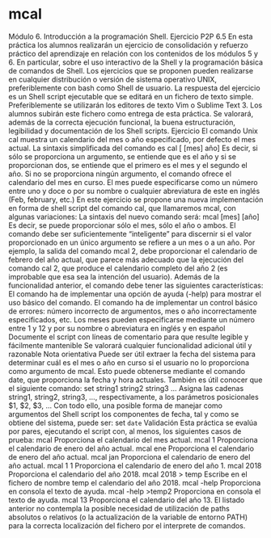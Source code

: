# mcal
 Módulo 6. Introducción a la programación Shell. Ejercicio P2P 6.5  En esta práctica los alumnos realizarán un ejercicio de consolidación y refuerzo práctico del aprendizaje en relación con los contenidos de los módulos 5 y 6. En particular, sobre el uso interactivo de la Shell y la programación básica de comandos de Shell.  Los ejercicios que se proponen pueden realizarse en cualquier distribución o versión de sistema operativo UNIX, preferiblemente con bash como Shell de usuario. La respuesta del ejercicio es un Shell script ejecutable que se editará en un fichero de texto simple. Preferiblemente se utilizarán los editores de texto Vim o Sublime Text 3. Los alumnos subirán este fichero como entrega de esta práctica.  Se valorará, además de la correcta ejecución funcional, la buena estructuración, legibilidad y documentación de los Shell scripts. Ejercicio  El comando Unix cal muestra un calendario del mes o año especificado, por defecto el mes actual. La sintaxis simplificada del comando es      cal [ [mes] año]     Es decir, si sólo se proporciona un argumento, se entiende que es el año y si se proporcionan dos, se entiende que el primero es el mes y el segundo el año. Si no se proporciona ningún argumento, el comando ofrece el calendario del mes en curso. El mes puede especificarse como un número entre uno y doce o por su nombre o cualquier abreviatura de este en inglés (Feb, february, etc.)  En este ejercicio se propone una nueva implementación en forma de shell script del comando cal, que llamaremos mcal, con algunas variaciones:  La sintaxis del nuevo comando será:      mcal [mes] [año]     Es decir, se puede proporcionar sólo el mes, sólo el año o ambos. El comando debe ser suficientemente “inteligente” para discernir si el valor proporcionado en un único argumento se refiere a un mes o a un año. Por ejemplo, la salida del comando mcal 2, debe proporcionar el calendario de febrero del año actual, que parece más adecuado que la ejecución del comando cal 2, que produce el calendario completo del año 2 (es improbable que esa sea la intención del usuario).  Además de la funcionalidad anterior, el comando debe tener las siguientes características:      El comando ha de implementar una opción de ayuda (-help) para mostrar el uso básico del comando.     El comando ha de implementar un control básico de errores: número incorrecto de argumentos, mes o año incorrectamente especificados, etc.     Los meses pueden especificarse mediante un número entre 1 y 12 y por su nombre o abreviatura en inglés y en español     Documente el script con líneas de comentario para que resulte legible y fácilmente mantenible     Se valorará cualquier funcionalidad adicional útil y razonable     Nota orientativa  Puede ser útil extraer la fecha del sistema para determinar cuál es el mes o año en curso si el usuario no lo proporciona como argumento de mcal. Esto puede obtenerse mediante el comando date, que proporciona la fecha y hora actuales.  También es útil conocer que el siguiente comando:      set string1 string2 string3 …     Asigna las cadenas string1, string2, string3, …, respectivamente, a los parámetros posicionales $1, $2, $3, …  Con todo ello, una posible forma de manejar como argumentos del Shell script los componentes de fecha, tal y como se obtiene del sistema, puede ser:      set `date`  Validación      Esta práctica se evalúa por pares, ejecutando el script con, al menos, los siguientes casos de prueba:               mcal             Proporciona el calendario del mes actual.                       mcal 1             Proporciona el calendario de enero del año actual.                       mcal ene              Proporciona el calendario de enero del año actual.                       mcal jan              Proporciona el calendario de enero del año actual.                       mcal 1 1             Proporciona el calendario de enero del año 1.                       mcal 2018             Proporciona el calendario del año 2018.                       mcal 2018 > temp             Escribe en el fichero de nombre temp el calendario del año 2018.                       mcal -help             Proporciona en consola el texto de ayuda.                       mcal -help >temp2             Proporciona en consola el texto de ayuda.                       mcal 13             Proporciona el calendario del año 13.     El listado anterior no contempla la posible necesidad de utilización de paths absolutos o relativos (o la actualización de la variable de entorno PATH) para la correcta localización del fichero por el interprete de comandos.
